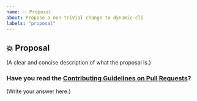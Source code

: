 ```yaml
---
name: 💥 Proposal
about: Propose a non-trivial change to dynamic-cli
labels: "proposal"
---
```


## 💥 Proposal

(A clear and concise description of what the proposal is.)

### Have you read the [Contributing Guidelines on Pull Requests](https://github.com/IndianOpenSourceFoundation/dynamic-cli/blob/master/CONTRIBUTING.md#reporting-new-issues)?

(Write your answer here.)
